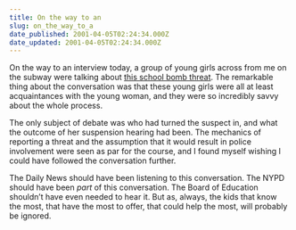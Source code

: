 ```yaml
---
title: On the way to an
slug: on_the_way_to_a
date_published: 2001-04-05T02:24:34.000Z
date_updated: 2001-04-05T02:24:34.000Z
---
```


On the way to an interview today, a group of young girls across from me on the subway were talking about [this school bomb threat](http://www.nydailynews.com/2001-04-03/News_and_Views/City_Beat/a-105827.asp). The remarkable thing about the conversation was that these young girls were all at least acquaintances with the young woman, and they were so incredibly savvy about the whole process.

The only subject of debate was who had turned the suspect in, and what the outcome of her suspension hearing had been. The mechanics of reporting a threat and the assumption that it would result in police involvement were seen as par for the course, and I found myself wishing I could have followed the conversation further.

The Daily News should have been listening to this conversation. The NYPD should have been *part* of this conversation. The Board of Education shouldn’t have even needed to hear it. But as, always, the kids that know the most, that have the most to offer, that could help the most, will probably be ignored.
